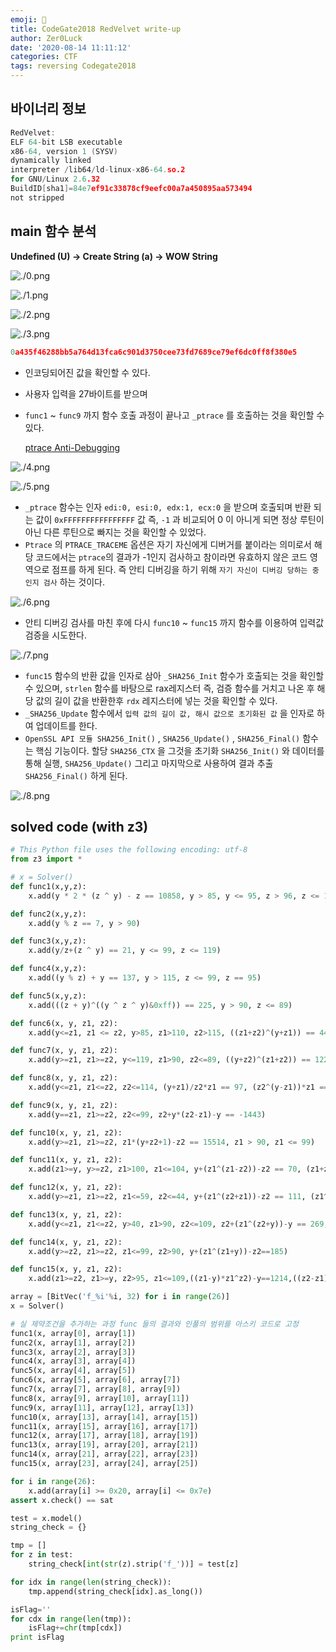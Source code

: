 ```yaml
---
emoji: 💸
title: CodeGate2018 RedVelvet write-up
author: Zer0Luck
date: '2020-08-14 11:11:12'
categories: CTF
tags: reversing Codegate2018
---
```


## 바이너리 정보

```c
RedVelvet:
ELF 64-bit LSB executable
x86-64, version 1 (SYSV)
dynamically linked
interpreter /lib64/ld-linux-x86-64.so.2
for GNU/Linux 2.6.32
BuildID[sha1]=84e7ef91c33878cf9eefc00a7a450895aa573494
not stripped
```

## main 함수 분석


**Undefined (U) → Create String (a) → WOW String**

![./0.png](./0.png)

![./1.png](./1.png)

![./2.png](./2.png)

![./3.png](./3.png)


```c
0a435f46288bb5a764d13fca6c901d3750cee73fd7689ce79ef6dc0ff8f380e5
```
- 인코딩되어진 값을 확인할 수 있다.
- 사용자 입력을 27바이트를 받으며
- `func1` ~ `func9` 까지 함수 호출 과정이 끝나고 `_ptrace` 를 호출하는 것을 확인할 수 있다.

    [ptrace Anti-Debugging](https://www.notion.so/ptrace-Anti-Debugging-aed6d7a2c7f748e69f7144e86b7fe3f5)

![./4.png](./4.png)

![./5.png](./5.png)

- `_ptrace` 함수는 인자 `edi:0, esi:0, edx:1, ecx:0` 을 받으며 호출되며 반환 되는 값이 `0xFFFFFFFFFFFFFFFF` 값 즉, `-1` 과 비교되어 0 이 아니게 되면 정상 루틴이 아닌 다른 루틴으로 빠지는 것을 확인할 수 있었다.
- `Ptrace` 의 `PTRACE_TRACEME` 옵션은 자기 자신에게 디버거를 붙이라는 의미로서 해당 코드에서는 `ptrace`의 결과가 -1인지 검사하고 참이라면 유효하지 않은 코드 영역으로 점프를 하게 된다. 즉 안티 디버깅을 하기 위해 `자기 자신이 디버깅 당하는 중인지 검사` 하는 것이다.

![./6.png](./6.png)

- 안티 디버깅 검사를 마친 후에 다시 `func10` ~ `func15` 까지 함수를 이용하여 입력값 검증을 시도한다.

![./7.png](./7.png)

- `func15` 함수의 반환 값을 인자로 삼아 `_SHA256_Init` 함수가 호출되는 것을 확인할 수 있으며,  `strlen` 함수를 바탕으로 rax레지스터 즉, 검증 함수를 거치고 나온 후 해당 값의 길이 값을 반환한후 `rdx` 레지스터에 넣는 것을 확인할 수 있다.
- `_SHA256_Update` 함수에서 `입력 값의 길이 값, 해시 값으로 초기화된 값` 을 인자로 하여 업데이트를 한다.
- `OpenSSL API 모듈 SHA256_Init()` , `SHA256_Update()` , `SHA256_Final()` 함수는 핵심 기능이다. 할당 `SHA256_CTX` 을 그것을 초기화 `SHA256_Init()` 와 데이터를 통해 실행, `SHA256_Update()` 그리고 마지막으로 사용하여 결과 추출 `SHA256_Final()` 하게 된다.

![./8.png](./8.png)

## solved code (with z3)

```python
# This Python file uses the following encoding: utf-8
from z3 import *

# x = Solver()
def func1(x,y,z):
    x.add(y * 2 * (z ^ y) - z == 10858, y > 85, y <= 95, z > 96, z <= 111)

def func2(x,y,z):
    x.add(y % z == 7, y > 90)

def func3(x,y,z):
    x.add(y/z+(z ^ y) == 21, y <= 99, z <= 119)

def func4(x,y,z):
    x.add((y % z) + y == 137, y > 115, z <= 99, z == 95)

def func5(x,y,z):
    x.add(((z + y)^((y ^ z ^ y)&0xff)) == 225, y > 90, z <= 89)

def func6(x, y, z1, z2):
    x.add(y<=z1, z1 <= z2, y>85, z1>110, z2>115, ((z1+z2)^(y+z1)) == 44, ((z1+z2)%y+z1) == 161)

def func7(x, y, z1, z2):
    x.add(y>=z1, z1>=z2, y<=119, z1>90, z2<=89, ((y+z2)^(z1+z2)) == 122, (y+z2)%z1+z2 == 101)

def func8(x, y, z1, z2):
    x.add(y<=z1, z1<=z2, z2<=114, (y+z1)/z2*z1 == 97, (z2^(y-z1))*z1 == -10088, z2<=114)

def func9(x, y, z1, z2):
    x.add(y==z1, z1>=z2, z2<=99, z2+y*(z2-z1)-y == -1443)

def func10(x, y, z1, z2):
    x.add(y>=z1, z1>=z2, z1*(y+z2+1)-z2 == 15514, z1 > 90, z1 <= 99)

def func11(x, y, z1, z2):
    x.add(z1>=y, y>=z2, z1>100, z1<=104, y+(z1^(z1-z2))-z2 == 70, (z1+z2)/y+y == 68)

def func12(x, y, z1, z2):
    x.add(y>=z1, z1>=z2, z1<=59, z2<=44, y+(z1^(z2+z1))-z2 == 111, (z1^(z1-z2))+z1 == 101)

def func13(x, y, z1, z2):
    x.add(y<=z1, z1<=z2, y>40, z1>90, z2<=109, z2+(z1^(z2+y))-y == 269, (z2^(z1-y))+z1 == 185)

def func14(x, y, z1, z2):
    x.add(y>=z2, z1>=z2, z1<=99, z2>90, y+(z1^(z1+y))-z2==185)

def func15(x, y, z1, z2):
    x.add(z1>=z2, z1>=y, z2>95, z1<=109,((z1-y)*z1^z2)-y==1214,((z2-z1)*z2^y)+z1==-1034)

array = [BitVec('f_%i'%i, 32) for i in range(26)]
x = Solver()

# 실 제약조건을 추가하는 과정 func 들의 결과와 인풀의 범위를 아스키 코드로 고정
func1(x, array[0], array[1])
func2(x, array[1], array[2])
func3(x, array[2], array[3])
func4(x, array[3], array[4])
func5(x, array[4], array[5])
func6(x, array[5], array[6], array[7])
func7(x, array[7], array[8], array[9])
func8(x, array[9], array[10], array[11])
func9(x, array[11], array[12], array[13])
func10(x, array[13], array[14], array[15])
func11(x, array[15], array[16], array[17])
func12(x, array[17], array[18], array[19])
func13(x, array[19], array[20], array[21])
func14(x, array[21], array[22], array[23])
func15(x, array[23], array[24], array[25])

for i in range(26):
    x.add(array[i] >= 0x20, array[i] <= 0x7e)
assert x.check() == sat

test = x.model()
string_check = {}

tmp = []
for z in test:
    string_check[int(str(z).strip('f_'))] = test[z]

for idx in range(len(string_check)):
    tmp.append(string_check[idx].as_long())

isFlag=''
for cdx in range(len(tmp)):
    isFlag+=chr(tmp[cdx])
print isFlag
```

```toc
```